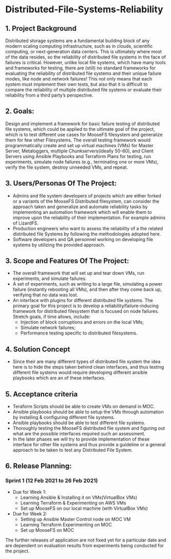 # Distributed-File-Systems-Reliability

## 1. Project Background
Distributed storage systems are a fundamental building block of any modern scaling computing infrastructure, such 
as in clouds, scientific computing, or next-generation data centers. This is ultimately where most of the data resides, 
so the reliability of distributed file systems in the face of failures is critical. However, unlike local file systems, 
which have many tools and frameworks for testing, there are (still) no standard frameworks for evaluating the reliability 
of distributed file systems and their unique failure modes, like node and network failures! This not only means that each 
system must implement their own tests, but also that it is difficult to compare the reliability of multiple distributed 
file systems or evaluate their reliability from a third party’s perspective.

## 2. Goals: 
Design and implement a framework for basic failure testing of distributed file systems, which could be applied to 
the ultimate goal of the project, which is to test different use cases for MooseFS filesystem and generalize them for few other 
Filesystems. The overall testing framework would programmatically create and set up virtual machines (VMs) for Master 
Server, Metaloggers, multiple Chunkservers(ideally 50-60), and Client Servers using Ansible Playbooks and Terraform Plans 
for testing, run experiments, simulate node failures (e.g., terminating one or more VMs), verify the file system, destroy 
unneeded VMs, and repeat.

## 3. Users/Personas Of The Project:
- Admins and file system developers of projects which are either forked or a variants of the MooseFS Distributed 
filesystem, can consider the approach taken and generalize and automate reliability tasks by implementing an automation 
framework which will enable them to improve upon the reliability of their implementation. For example admins of LizardFS.
- Production engineers who want to assess the reliability of a the related distributed file Systems by following the
methodologies adopted here.
- Software developers and QA personnel working on developing file systems by utilizing the provided approach.

## 3. Scope and Features Of The Project:
- The overall framework that will set up and tear down VMs, run experiments, and simulate failures.
- A set of experiments, such as writing to a large file, simulating a power failure (instantly rebooting all VMs), and 
then after they come back up, verifying that no data was lost.
- An interface with plugins for different distributed file systems. The primary goal for this project is to develop a 
reliability/failure-inducing framework for distributed filesystem that is focused on node failures. 
Stretch goals, if time allows, include:
    - Injection of block corruptions and errors on the local VMs;
    - Simulate network failures;
    - Performance testing specific to distributed filesystems.

## 4. Solution Concept
- Since their are many different types of distributed file system the idea here is to hide the steps taken behind clean 
interfaces, and thus testing different file systems would require developing different ansible playbooks which are an 
of these interfaces.
 
## 5. Acceptance criteria
- Teraform Scripts should be able to create VMs on demand in MOC.
- Ansible playbooks should be able to setup the VMs through automation by installing & configuring different file systems.
- Ansible playbooks should be able to test different file systems.
- Thoroughly testing the MooseFS distributed file system and figuring out what are the possible interfaces required such an assessment.
- In the later phases we will try to provide implementation of these interface for other file systems and thus provide 
a guideline or a general approach to be taken to test any Distributed File System.

## 6. Release Planning:

### Sprint 1 (12 Feb 2021 to 26 Feb 2021)
- Due for Week 1:
    - Learning Ansible & Installing it on VMs(VirtualBox VMs)
    - Learning Terraform & Experimenting on AWS VMs
    - Set up MooseFS on our local machine (with VirtualBox VMs)
- Due for Week 2:
    - Setting up Ansible Master Control node on MOC VM
    - Learning Terraform Experimenting on MOC
    - Set up MooseFS on MOC

The further releases of application are not fixed yet for a particular date and are dependent on evaluation results 
from experiments being conducted for the project.



